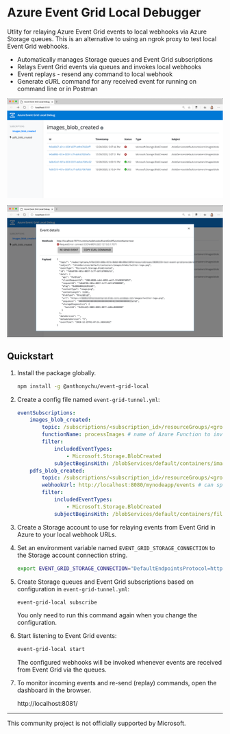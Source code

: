 # Azure Event Grid Local Debugger

Utlity for relaying Azure Event Grid events to local webhooks via Azure Storage queues. This is an alternative to using an ngrok proxy to test local Event Grid webhooks.

- Automatically manages Storage queues and Event Grid subscriptions
- Relays Event Grid events via queues and invokes local webhooks
- Event replays - resend any command to local webhook
- Generate cURL command for any received event for running on command line or in Postman

![Screenshot1](media/screenshot1.png)

![Screenshot2](media/screenshot2.png)

## Quickstart

1. Install the package globally.

    ```bash
    npm install -g @anthonychu/event-grid-local
    ```

1. Create a config file named `event-grid-tunnel.yml`:

    ```yaml
    eventSubscriptions:
        images_blob_created:
            topic: /subscriptions/<subscription_id>/resourceGroups/<group>/providers/microsoft.storage/storageaccounts/<account> # resource id of Event Grid topic to subscribe to
            functionName: processImages # name of Azure Function to invoke locally when event is received
            filter:
                includedEventTypes:
                    - Microsoft.Storage.BlobCreated
                subjectBeginsWith: /blobServices/default/containers/images/blobs/
        pdfs_blob_created:
            topic: /subscriptions/<subscription_id>/resourceGroups/<group>/providers/microsoft.storage/storageaccounts/<account>
            webhookUrl: http://localhost:8080/mynodeapp/events # can specify a URL instead of a function name
            filter:
                includedEventTypes:
                    - Microsoft.Storage.BlobCreated
                subjectBeginsWith: /blobServices/default/containers/files/blobs/
    ```

1. Create a Storage account to use for relaying events from Event Grid in Azure to your local webhook URLs.

1. Set an environment variable named `EVENT_GRID_STORAGE_CONNECTION` to the Storage account connection string.

    ```bash
    export EVENT_GRID_STORAGE_CONNECTION="DefaultEndpointsProtocol=https;AccountName=<account_name>;AccountKey=<key>;EndpointSuffix=core.windows.net"
    ```

1. Create Storage queues and Event Grid subscriptions based on configuration in `event-grid-tunnel.yml`:

    ```bash
    event-grid-local subscribe
    ```

    You only need to run this command again when you change the configuration.

1. Start listening to Event Grid events:

    ```bash
    event-grid-local start
    ```

    The configured webhooks will be invoked whenever events are received from Event Grid via the queues.

1. To monitor incoming events and re-send (replay) commands, open the dashboard in the browser.

    http://localhost:8081/

---

This community project is not officially supported by Microsoft.
